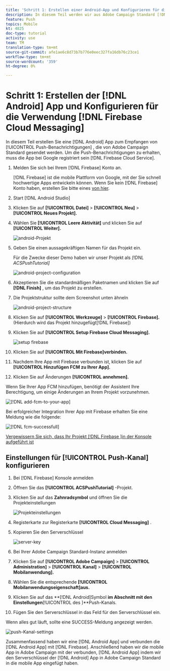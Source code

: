 ```yaml
---
title: 'Schritt 1: Erstellen einer Android-App und Konfigurieren für die Verwendung von Firebase Cloud-Nachrichten'
description: In diesem Teil werden wir aus Adobe Campaign Standard [!DNL Android] App to receive [!UICONTROL Push notifications] erstellen. Um die Push-Benachrichtigungen zu erhalten, muss die App bei Google registriert [!DNL Firebase Cloud Service]sein.
feature: Push
topics: Mobile
kt: 4825
doc-type: tutorial
activity: use
team: TM
translation-type: tm+mt
source-git-commit: afe1ae6c8d73b7b776e0eec327fa16db76c23ce1
workflow-type: tm+mt
source-wordcount: '359'
ht-degree: 0%

---
```



# Schritt 1: Erstellen der [!DNL Android] App und Konfigurieren für die Verwendung [!DNL Firebase Cloud Messaging]

In diesem Teil erstellen Sie eine [!DNL Android] App zum Empfangen von [!UICONTROL Push-Benachrichtigungen] , die von Adobe Campaign Standard gesendet werden. Um die Push-Benachrichtigungen zu erhalten, muss die App bei Google registriert sein [!DNL Firebase Cloud Service].

1. Melden Sie sich bei Ihrem [!DNL Firebase] Konto an.

   [!DNL Firebase] ist die mobile Plattform von Google, mit der Sie schnell hochwertige Apps entwickeln können. Wenn Sie kein [!DNL Firebase] Konto haben, erstellen Sie bitte eines [von hier](https://firebase.google.com).

2. Start [!DNL Android Studio]
3. Klicken Sie auf **[!UICONTROL Datei]** > **[!UICONTROL Neu]** > **[!UICONTROL Neues Projekt].**
4. Wählen Sie **[!UICONTROL Leere Aktivität]** und klicken Sie auf **[!UICONTROL Weiter].**

   ![android-Projekt](assets/android-project.PNG)

5. Geben Sie einen aussagekräftigen Namen für das Projekt ein.

   Für die Zwecke dieser Demo haben wir unser Projekt als *[!DNL ACSPushTutorial]*

   ![android-project-configuration](assets/android-project-configuration.PNG)

6. Akzeptieren Sie die standardmäßigen Paketnamen und klicken Sie auf **[!DNL Finish]** , um das Projekt zu erstellen.
7. Die Projektstruktur sollte dem Screenshot unten ähneln

   ![android-project-structure](assets/android-project-structure.PNG)

8. Klicken Sie auf **[!UICONTROL Werkzeuge]** > **[!UICONTROL Firebase].**(Hierdurch wird das Projekt hinzugefügt[!DNL Firebase])
9. Klicken Sie auf **[!UICONTROL Setup Firebase Cloud Messaging].**

   ![setup firebase](assets/android-project-firebase-messaging.PNG)

10. Klicken Sie auf **[!UICONTROL Mit Firebase]verbinden.**
11. Nachdem Ihre App mit Firebase verbunden ist, klicken Sie auf **[!UICONTROL Hinzufügen FCM zu Ihrer App].**
12. Klicken Sie auf Änderungen **[!UICONTROL annehmen].**

   Wenn Sie Ihrer App FCM hinzufügen, benötigt der Assistent Ihre Berechtigung, um einige Änderungen an Ihrem Projekt vorzunehmen.

   ![[!DNL add-fcm-to-your-app]](assets/firebase-add-fcm-to-app.PNG)

Bei erfolgreicher Integration Ihrer App mit Firebase erhalten Sie eine Meldung wie die folgende:

![[!DNL fcm-successfull]](assets/android-firebase-success.PNG)

[Vergewissern Sie sich, dass Ihr Projekt [!DNL Firebase ]in der Konsole aufgeführt ist](https://console.firebase.google.com/)

## Einstellungen für [!UICONTROL Push-Kanal] konfigurieren

1. Bei [!DNL Firebase] Konsole anmelden
2. Öffnen Sie das **[!UICONTROL ACSPushTutorial]** -Projekt.
3. Klicken Sie auf das **Zahnradsymbol** und öffnen Sie die Projekteinstellungen

   ![Projekteinstellungen](assets/firebase-project-settings.PNG)

4. Registerkarte zur Registerkarte **[!UICONTROL Cloud Messaging]** .
5. Kopieren Sie den Serverschlüssel

   ![server-key](assets/firebase-server-key.PNG)

6. Bei Ihrer Adobe Campaign Standard-Instanz anmelden
7. Klicken Sie auf **[!UICONTROL Adobe Campaign]** > **[!UICONTROL Administration]** > **[!UICONTROL Kanal]** > **[!UICONTROL Mobilanwendung].**
8. Wählen Sie die entsprechende **[!UICONTROL Mobilanwendungseigenschaft]aus.**
9. Klicken Sie auf das **[!DNL Android]Symbol **im Abschnitt mit den Einstellungen**[!UICONTROL des ]**Push-Kanals.
10. Fügen Sie den Serverschlüssel in das Feld für den Serverschlüssel ein.

Wenn alles gut läuft, sollte eine SUCCESS-Meldung angezeigt werden.

![push-Kanal-settings](assets/push-channel-settings.PNG)

Zusammenfassend haben wir eine [!DNL Android App] und verbunden die [!DNL Android App] mit [!DNL Firebase]. Anschließend haben wir die mobile App in Adobe Campaign mit der verbunden, [!DNL Android App] indem wir den Serverschlüssel der [!DNL Android] App in Adobe Campaign Standard in die mobile App eingefügt haben.
